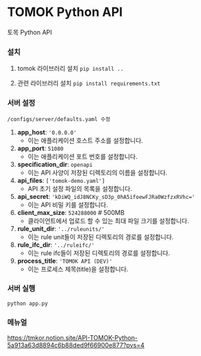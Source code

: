 # TOMOK Python API

토목 Python API

### 설치

1. tomok 라이브러리 설치
`pip install ..`

2. 관련 라이브러리 설치
`pip install requirements.txt`

### 서버 설정

`/configs/server/defaults.yaml 수정`

1. **app_host**: `'0.0.0.0'`
    - 이는 애플리케이션 호스트 주소를 설정합니다.
2. **app_port**: `51080`
    - 이는 애플리케이션 포트 번호를 설정합니다.
3. **specification_dir**: `openapi`
    - 이는 API 사양이 저장된 디렉토리의 이름을 설정합니다.
4. **api_files**: `['tomok-demo.yaml']`
    - API 초기 설정 파일의 목록을 설정합니다.
5. **api_secret**: `'kDiWQ_idJ8NCKy_sD3p_0hA5ifoewFJRa0WzfzxRVhc='`
    - 이는 API 비밀 키를 설정합니다.
6. **client_max_size**: `524288000` # 500MB
    - 클라이언트에서 업로드 할 수 있는 최대 파일 크기를 설정합니다.
7. **rule_unit_dir**: `'../ruleunits/'`
    - 이는 rule unit들이 저장된 디렉토리의 경로를 설정합니다.
8. **rule_ifc_dir**: `'../ruleifc/'`
    - 이는 rule ifc들이 저장된 디렉토리의 경로를 설정합니다.
9. **process_title**: `'TOMOK API (DEV)'`
    - 이는 프로세스 제목(title)을 설정합니다.

### 서버 실행

`python app.py`

### 메뉴얼

https://tmkor.notion.site/API-TOMOK-Python-5a913a63d8894c6b88ded9f66900e877?pvs=4